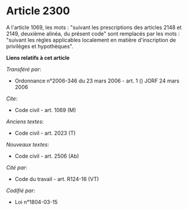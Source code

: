 # Article 2300

A l'article 1069, les mots : "suivant les prescriptions des articles 2148 et 2149, deuxième alinéa, du présent code" sont
remplacés par les mots : "suivant les règles applicables localement en matière d'inscription de privilèges et hypothèques".

**Liens relatifs à cet article**

_Transféré par_:

  - Ordonnance n°2006-346 du 23 mars 2006 - art. 1 () JORF 24 mars 2006

_Cite_:

  - Code civil - art. 1069 (M)

_Anciens textes_:

  - Code civil - art. 2023 (T)

_Nouveaux textes_:

  - Code civil - art. 2506 (Ab)

_Cité par_:

  - Code du travail - art. R124-16 (VT)

_Codifié par_:

  - Loi n°1804-03-15
